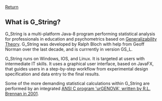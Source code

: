 [Return](professionals.md)
## What is G_String? ##
G_String is a multi-platform Java-8 program performing statistical analysis for professionals in education and psychometrics based on [Generalizability Theory](https://en.wikipedia.org/wiki/Generalizability_theory).  G_String was developed by Ralph Bloch with help from Geoff Norman over the last decade, and is currrently in version GS_L.

G_String runs on Windows, IOS, and Linux. It is targeted at users with intermediate IT skills. It uses a graphical user interface, based on JavaFX, that guides users in a step-by-step workflow from experimental design specification and data entry to the final results.

Some of the more demanding statistical calculations within G_String are performed by an integrated [ANSI C program 'urGENOVA', written by R.L. Brennan in 2001](https://education.uiowa.edu/casma/computer-programs).